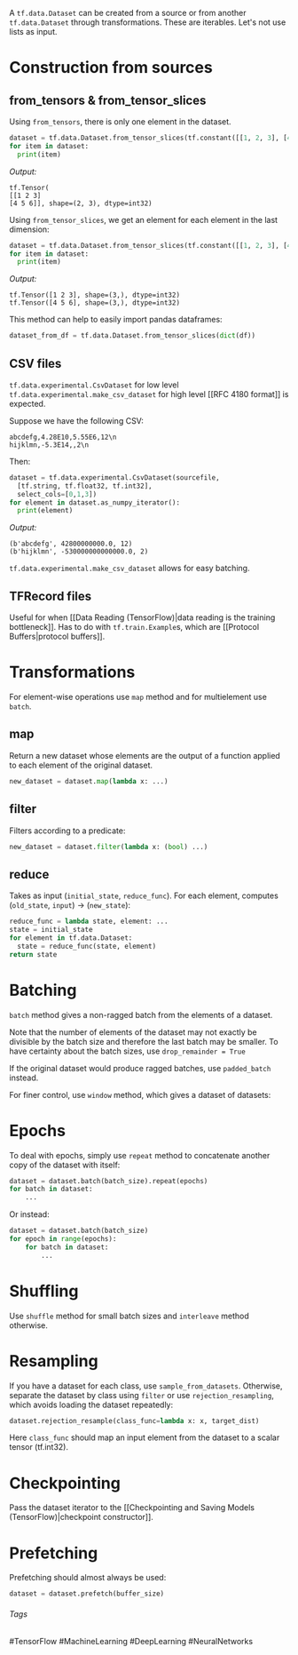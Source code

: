 A `tf.data.Dataset` can be created from a source or from another `tf.data.Dataset` through transformations. These are iterables.
Let's not use lists as input. 

# Construction from sources
## from_tensors & from_tensor_slices

Using `from_tensors`, there is only one element in the dataset.
```python
dataset = tf.data.Dataset.from_tensor_slices(tf.constant([[1, 2, 3], [4, 5, 6]]))
for item in dataset:
  print(item)
```
_Output:_
```output
tf.Tensor( 
[[1 2 3]
[4 5 6]], shape=(2, 3), dtype=int32)
```

Using `from_tensor_slices`, we get an element for each element in the last dimension:
```python
dataset = tf.data.Dataset.from_tensor_slices(tf.constant([[1, 2, 3], [4, 5, 6]]))
for item in dataset:
  print(item)
```
_Output:_
```output
tf.Tensor([1 2 3], shape=(3,), dtype=int32) 
tf.Tensor([4 5 6], shape=(3,), dtype=int32)
```

This method can help to easily import pandas dataframes:
```python
dataset_from_df = tf.data.Dataset.from_tensor_slices(dict(df))
```

## CSV files
`tf.data.experimental.CsvDataset` for low level
`tf.data.experimental.make_csv_dataset` for high level
[[RFC 4180 format]] is expected.

Suppose we have the following CSV:
```
abcdefg,4.28E10,5.55E6,12\n 
hijklmn,-5.3E14,,2\n
```
Then:
```python
dataset = tf.data.experimental.CsvDataset(sourcefile,
  [tf.string, tf.float32, tf.int32],
  select_cols=[0,1,3])
for element in dataset.as_numpy_iterator():
  print(element)
```
_Output:_
```output
(b'abcdefg', 42800000000.0, 12) 
(b'hijklmn', -530000000000000.0, 2)
```

`tf.data.experimental.make_csv_dataset` allows for easy batching.

## TFRecord files
Useful for when [[Data Reading (TensorFlow)|data reading is the training bottleneck]].
Has to do with `tf.train.Example`s, which are [[Protocol Buffers|protocol buffers]].

# Transformations
For element-wise operations use `map` method and for multielement use `batch`.

## map
Return a new dataset whose elements are the output of a function applied to each element of the original dataset.
```python
new_dataset = dataset.map(lambda x: ...)
```

## filter

Filters according to a predicate:
```python
new_dataset = dataset.filter(lambda x: (bool) ...)
```

## reduce
Takes as input (`initial_state`, `reduce_func`).
For each element, computes (`old_state`, `input`) $\rightarrow$ (`new_state`):
```python
reduce_func = lambda state, element: ... 
state = initial_state
for element in tf.data.Dataset:
  state = reduce_func(state, element)
return state
```
# Batching
`batch` method gives a non-ragged batch from the elements of a dataset.

Note that the number of elements of the dataset may not exactly be divisible by the batch size and therefore the last batch may be smaller. To have certainty about the batch sizes, use `drop_remainder = True`

If the original dataset would produce ragged batches, use `padded_batch` instead.

For finer control, use `window` method, which gives a dataset of datasets:

# Epochs
To deal with epochs, simply use `repeat` method to concatenate another copy of the dataset with itself:
```python
dataset = dataset.batch(batch_size).repeat(epochs)
for batch in dataset:    
	...
```

Or instead:
```python
dataset = dataset.batch(batch_size)
for epoch in range(epochs):
	for batch in dataset:    
		...
```

# Shuffling
Use `shuffle` method for small batch sizes and `interleave` method otherwise.

# Resampling
If you have a dataset for each class, use `sample_from_datasets`. Otherwise, separate the dataset by class using `filter` or use `rejection_resampling`, which avoids loading the dataset repeatedly:
```python
dataset.rejection_resample(class_func=lambda x: x, target_dist)
```
Here `class_func` should map an input element from the dataset to a scalar tensor (tf.int32).

# Checkpointing
Pass the dataset iterator to the [[Checkpointing and Saving Models (TensorFlow)|checkpoint constructor]].

# Prefetching
Prefetching should almost always be used:
```python
dataset = dataset.prefetch(buffer_size)
```

###### Tags
#TensorFlow #MachineLearning #DeepLearning #NeuralNetworks 